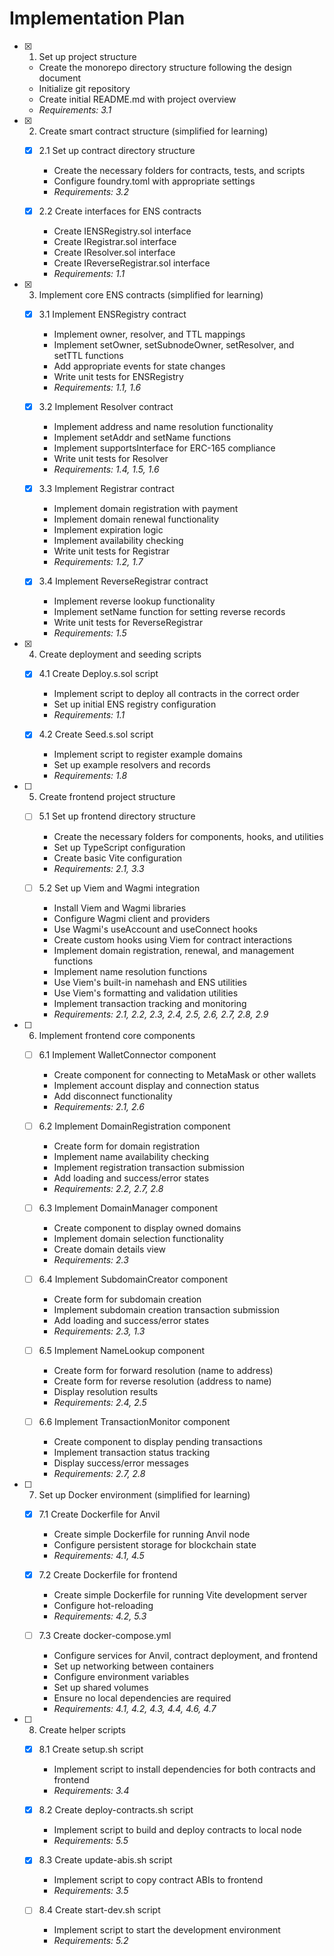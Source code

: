 # Implementation Plan

- [x] 1. Set up project structure
  - Create the monorepo directory structure following the design document
  - Initialize git repository
  - Create initial README.md with project overview
  - _Requirements: 3.1_

- [x] 2. Create smart contract structure (simplified for learning)
  - [x] 2.1 Set up contract directory structure
    - Create the necessary folders for contracts, tests, and scripts
    - Configure foundry.toml with appropriate settings
    - _Requirements: 3.2_
  
  - [x] 2.2 Create interfaces for ENS contracts
    - Create IENSRegistry.sol interface
    - Create IRegistrar.sol interface
    - Create IResolver.sol interface
    - Create IReverseRegistrar.sol interface
    - _Requirements: 1.1_

- [x] 3. Implement core ENS contracts (simplified for learning)
  - [x] 3.1 Implement ENSRegistry contract
    - Implement owner, resolver, and TTL mappings
    - Implement setOwner, setSubnodeOwner, setResolver, and setTTL functions
    - Add appropriate events for state changes
    - Write unit tests for ENSRegistry
    - _Requirements: 1.1, 1.6_
  
  - [x] 3.2 Implement Resolver contract
    - Implement address and name resolution functionality
    - Implement setAddr and setName functions
    - Implement supportsInterface for ERC-165 compliance
    - Write unit tests for Resolver
    - _Requirements: 1.4, 1.5, 1.6_
  
  - [x] 3.3 Implement Registrar contract
    - Implement domain registration with payment
    - Implement domain renewal functionality
    - Implement expiration logic
    - Implement availability checking
    - Write unit tests for Registrar
    - _Requirements: 1.2, 1.7_
  
  - [x] 3.4 Implement ReverseRegistrar contract
    - Implement reverse lookup functionality
    - Implement setName function for setting reverse records
    - Write unit tests for ReverseRegistrar
    - _Requirements: 1.5_

- [x] 4. Create deployment and seeding scripts
  - [x] 4.1 Create Deploy.s.sol script
    - Implement script to deploy all contracts in the correct order
    - Set up initial ENS registry configuration
    - _Requirements: 1.1_
  
  - [x] 4.2 Create Seed.s.sol script
    - Implement script to register example domains
    - Set up example resolvers and records
    - _Requirements: 1.8_

- [ ] 5. Create frontend project structure
  - [ ] 5.1 Set up frontend directory structure
    - Create the necessary folders for components, hooks, and utilities
    - Set up TypeScript configuration
    - Create basic Vite configuration
    - _Requirements: 2.1, 3.3_
  
  - [ ] 5.2 Set up Viem and Wagmi integration
    - Install Viem and Wagmi libraries
    - Configure Wagmi client and providers
    - Use Wagmi's useAccount and useConnect hooks
    - Create custom hooks using Viem for contract interactions
    - Implement domain registration, renewal, and management functions
    - Implement name resolution functions
    - Use Viem's built-in namehash and ENS utilities
    - Use Viem's formatting and validation utilities
    - Implement transaction tracking and monitoring
    - _Requirements: 2.1, 2.2, 2.3, 2.4, 2.5, 2.6, 2.7, 2.8, 2.9_

- [ ] 6. Implement frontend core components
  - [ ] 6.1 Implement WalletConnector component
    - Create component for connecting to MetaMask or other wallets
    - Implement account display and connection status
    - Add disconnect functionality
    - _Requirements: 2.1, 2.6_
  
  - [ ] 6.2 Implement DomainRegistration component
    - Create form for domain registration
    - Implement name availability checking
    - Implement registration transaction submission
    - Add loading and success/error states
    - _Requirements: 2.2, 2.7, 2.8_
  
  - [ ] 6.3 Implement DomainManager component
    - Create component to display owned domains
    - Implement domain selection functionality
    - Create domain details view
    - _Requirements: 2.3_
  
  - [ ] 6.4 Implement SubdomainCreator component
    - Create form for subdomain creation
    - Implement subdomain creation transaction submission
    - Add loading and success/error states
    - _Requirements: 2.3, 1.3_
  
  - [ ] 6.5 Implement NameLookup component
    - Create form for forward resolution (name to address)
    - Create form for reverse resolution (address to name)
    - Display resolution results
    - _Requirements: 2.4, 2.5_
  
  - [ ] 6.6 Implement TransactionMonitor component
    - Create component to display pending transactions
    - Implement transaction status tracking
    - Display success/error messages
    - _Requirements: 2.7, 2.8_

- [ ] 7. Set up Docker environment (simplified for learning)
  - [x] 7.1 Create Dockerfile for Anvil
    - Create simple Dockerfile for running Anvil node
    - Configure persistent storage for blockchain state
    - _Requirements: 4.1, 4.5_
  
  - [x] 7.2 Create Dockerfile for frontend
    - Create simple Dockerfile for running Vite development server
    - Configure hot-reloading
    - _Requirements: 4.2, 5.3_
  
  - [ ] 7.3 Create docker-compose.yml
    - Configure services for Anvil, contract deployment, and frontend
    - Set up networking between containers
    - Configure environment variables
    - Set up shared volumes
    - Ensure no local dependencies are required
    - _Requirements: 4.1, 4.2, 4.3, 4.4, 4.6, 4.7_

- [ ] 8. Create helper scripts
  - [x] 8.1 Create setup.sh script
    - Implement script to install dependencies for both contracts and frontend
    - _Requirements: 3.4_
  
  - [x] 8.2 Create deploy-contracts.sh script
    - Implement script to build and deploy contracts to local node
    - _Requirements: 5.5_
  
  - [x] 8.3 Create update-abis.sh script
    - Implement script to copy contract ABIs to frontend
    - _Requirements: 3.5_
  
  - [ ] 8.4 Create start-dev.sh script
    - Implement script to start the development environment
    - _Requirements: 5.2_
